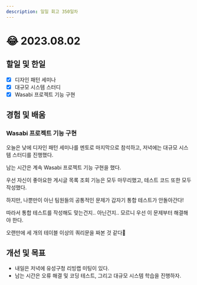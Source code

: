 ```yaml
---
description: 일일 회고 350일차
---
```


# 😂 2023.08.02

## 할일 및 한일&#x20;

* [x] 디자인 패턴 세미나&#x20;
* [x] 대규모 시스템 스터디&#x20;
* [x] Wasabi 프로젝트 기능 구현&#x20;

## 경험 및 배움&#x20;

### Wasabi 프로젝트 기능 구현&#x20;

오늘은 낮에 디자인 패턴 세미나를 멘토로 마지막으로 참석하고, 저녁에는 대규모 시스템 스터디를 진행했다.

남는 시간은 계속 Wasabi 프로젝트 기능 구현을 했다.

우선 자신이 좋아요한 게시글 목록 조회 기능은 모두 마무리했고, 테스트 코드 또한 모두 작성했다.

하지만, 나뿐만이 아닌 팀원들의 공통적인 문제가 갑자기 통합 테스트가 안돌아간다!

따라서 통합 테스트를 작성해도 맞는건지.. 아닌건지.. 모르니 우선 이 문제부터 해결해야 한다.

오랜만에 세 개의 테이블 이상의 쿼리문을 짜본 것 같다🤪

## 개선 및 목표&#x20;

* 내일은 저녁에 유성구청 리빙랩 미팅이 있다.&#x20;
* 남는 시간은 오류 해결 및 코딩 테스트, 그리고 대규모 시스템 학습을 진행하자.&#x20;
